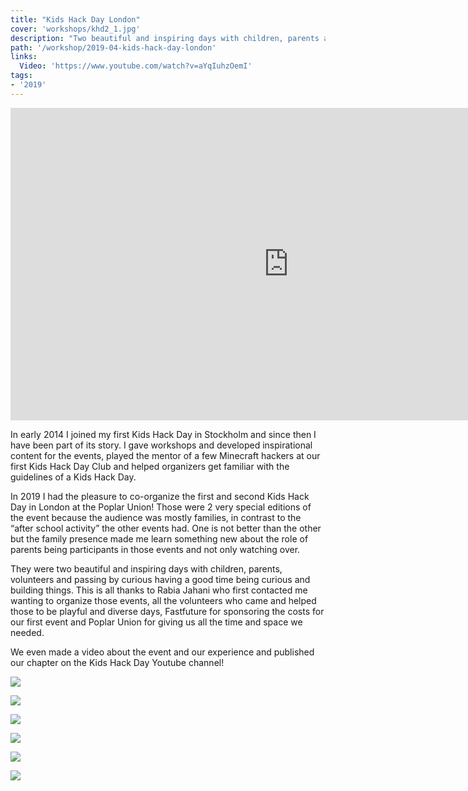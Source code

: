 ```yaml
---
title: "Kids Hack Day London"
cover: 'workshops/khd2_1.jpg'
description: "Two beautiful and inspiring days with children, parents and volunteers having a good time, being curious and building things."
path: '/workshop/2019-04-kids-hack-day-london'
links:
  Video: 'https://www.youtube.com/watch?v=aYqIuhzOemI'
tags:
- '2019'
---
```

<iframe width="890" height="500" src="https://www.youtube-nocookie.com/embed/aYqIuhzOemI" frameborder="0" allow="accelerometer; autoplay; encrypted-media; gyroscope; picture-in-picture" allowfullscreen></iframe>

In early 2014 I joined my first Kids Hack Day in Stockholm and since then I have been part of its story. I gave workshops and developed inspirational content for the events, played the mentor of a few Minecraft hackers at our first Kids Hack Day Club and helped organizers get familiar with the guidelines of a Kids Hack Day.

In 2019 I had the pleasure to co-organize the first and second Kids Hack Day in London at the Poplar Union! Those were 2 very special editions of the event because the audience was mostly families, in contrast to the “after school activity” the other events had. One is not better than the other but the family presence made me learn something new about the role of parents being participants in those events and not only watching over.

They were two beautiful and inspiring days with children, parents, volunteers and passing by curious having a good time being curious and building things. This is all thanks to Rabia Jahani who first contacted me wanting to organize those events, all the volunteers who came and helped those to be playful and diverse days, Fastfuture for sponsoring the costs for our first event and Poplar Union for giving us all the time and space we needed.

We even made a video about the event and our experience and published our chapter on the Kids Hack Day Youtube channel!

![](./workshops/khd1.jpg)

![](./workshops/khd2_0.jpg)

![](./workshops/khd2_1.jpg)

![](./workshops/khd2_3.jpg)

![](./workshops/khd2_4.jpg)

![](./workshops/khd2_5.jpg)
